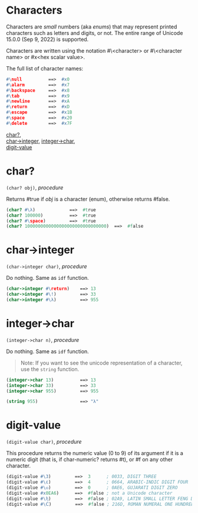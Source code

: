 Characters
==========

Characters are *small* numbers (aka *enums*) that may represent printed characters such as letters and digits, or not. The entire range of Unicode 15.0.0 (Sep 9, 2022) is supported.

Characters are written using the notation #\\<character\> or #\\<character name\> or #x\<hex scalar value\>.

The full list of character names:
```scheme
#\null          ==>  #x0
#\alarm         ==>  #x7
#\backspace     ==>  #x8
#\tab           ==>  #x9
#\newline       ==>  #xA
#\return        ==>  #xD
#\escape        ==>  #x1B
#\space         ==>  #x20
#\delete        ==>  #x7F
```

[char?](#char),  
[char->integer](#char-integer), [integer->char](#integer-char),  
[digit-value](#digit-value)

# char?
`(char? obj)`, *procedure*

Returns #true if *obj* is a character (enum), otherwise returns #false.

```scheme
(char? #\λ)             ==>  #true
(char? 100000)          ==>  #true
(char? #\space)         ==>  #true
(char? 1000000000000000000000000000000)  ==>  #false
```

# char->integer
`(char->integer char)`, *procedure*

Do nothing. Same as `idf` function.

```scheme
(char->integer #\return)    ==> 13
(char->integer #\!)         ==> 33
(char->integer #\λ)         ==> 955
```

# integer->char
`(integer->char n)`, *procedure*

Do nothing. Same as `idf` function.

> Note: If you want to see the unicode representation of a character, use the `string` function.
```scheme
(integer->char 13)          ==> 13
(integer->char 33)          ==> 33
(integer->char 955)         ==> 955

(string 955)                ==> "λ"
```

# digit-value
`(digit-value char)`, *procedure*

This procedure returns the numeric value (0 to 9) of its argument if it is a numeric digit (that is, if char-numeric?
returns #t), or #f on any other character.

```scheme
(digit-value #\3)         ==>  3      ; 0033, DIGIT THREE
(digit-value #\٤)         ==>  4      ; 0664, ARABIC-INDIC DIGIT FOUR
(digit-value #\૦)         ==>  0      ; 0AE6, GUJARATI DIGIT ZERO
(digit-value #x0EA6)      ==>  #false ; not a Unicode character
(digit-value #\ʩ)         ==>  #false ; 02A9, LATIN SMALL LETTER FENG DIGRAPH
(digit-value #\Ⅽ)         ==>  #false ; 216D, ROMAN NUMERAL ONE HUNDRED
```

<!-- # char=?
char=?
char<?
char>?
char<=?
char>=?

char-ci=?
char-ci<?
char-ci>?
char-ci<=?
char-ci>=? -->

<!-- (char-alphabetic? char) char library procedure
(char-numeric? char) char library procedure
(char-whitespace? char) char library procedure
(char-upper-case? letter) char library procedure
(char-lower-case? letter) char library procedure -->

<!-- (char-upcase char) char library procedure
(char-downcase char) char library procedure
(char-foldcase char) char library procedure -->

<!-- Note that many Unicode lowercase characters do not have
uppercase equivalents. -->
